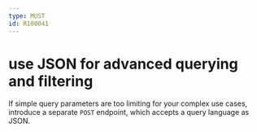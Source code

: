 ```yaml
---
type: MUST
id: R100041
---
```


# use JSON for advanced querying and filtering

If simple query parameters are too limiting for your complex use cases, introduce a separate `POST` endpoint, which accepts a query language as JSON.
